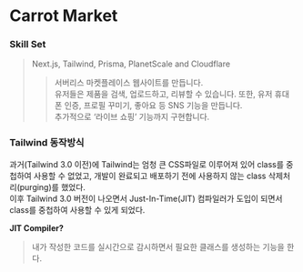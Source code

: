 # Carrot Market
### Skill Set
> Next.js, Tailwind, Prisma, PlanetScale and Cloudflare
>>서버리스 마켓플레이스 웹사이트를 만듭니다.   
> 유저들은 제품을 검색, 업로드하고, 리뷰할 수 있습니다. 또한, 유저 휴대폰 인증, 프로필 꾸미기, 좋아요 등 SNS 기능을 만듭니다.   
> 추가적으로 ‘라이브 쇼핑’ 기능까지 구현합니다.


### Tailwind 동작방식
과거(Tailwind 3.0 이전)에 Tailwind는 엄청 큰 CSS파일로 이루어져 있어 class를 중첩하여 사용할 수 없었고,
개발이 완료되고 배포하기 전에 사용하지 않는 class 삭제처리(purging)를 했었다.  
이후 Tailwind 3.0 버전이 나오면서 Just-In-Time(JIT) 컴파일러가 도입이 되면서 class를 중첩하여 사용할 수 있게 되었다.

**JIT Compiler?**  
>내가 작성한 코드를 실시간으로 감시하면서 필요한 클래스를 생성하는 기능을 한다.